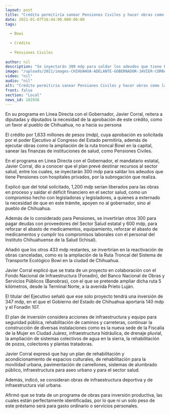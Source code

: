 ```yaml
---
layout: post
title: "Crédito permitiría sanear Pensiones Civiles y hacer obras como la ampliación del Bowí"
date: 2021-01-07T16:44:00.000-06:00
tags:
  
  - Bowi
  
  - Crédito
  
  - Pensiones Civiles
  
author: nil
description: "Se inyectarán 300 mdp para saldar los adeudos que tiene Pensiones con hospitales privados, por la subrogación que realiza."
image: "/uploads/2021/images-CHIHUAHUA-ADELANTE-GOBERNADOR-JAVIER-CORRAL-696x392-1.jpg"
video: "nil"
audio: "nil"
alt: "Crédito permitiría sanear Pensiones Civiles y hacer obras como la ampliación del Bowí"
front: false
section: "Local"
news_id: 181936
---
```


En su programa en Línea Directa con el Gobernador, Javier Corral, reitera a diputadas y diputados la necesidad de la aprobación de este crédito, como un favor al pueblo de Chihuahua, no a hacia su persona

El crédito por 1,633 millones de pesos (mdp), cuya aprobación es solicitada por el poder Ejecutivo al Congreso del Estado permitiría, además de ejecutar obras como la ampliación de la ruta troncal Bowí en la capital, sanear las finanzas de instituciones de salud, como Pensiones Civiles.

En el programa en Línea Directa con el Gobernador, el mandatario estatal, Javier Corral, dio a conocer que el plan prevé destinar recursos al sector salud, entre los cuales, se inyectarán 300 mdp para saldar los adeudos que tiene Pensiones con hospitales privados, por la subrogación que realiza.

Explicó que del total solicitado, 1,200 mdp serían liberados para las obras en proceso y saldar el déficit financiero en el sector salud, como un compromiso hecho con legisladoras y legisladores, a quienes a externado la necesidad de que en este trámite, apoyen no al gobernador, sino al pueblo de Chihuahua.

Además de lo considerado para Pensiones, se invertirían otros 300 para pagar deudas con proveedores del Sector Salud estatal y 600 mdp, para reforzar el abasto de medicamentos, equipamiento, reforzar el abasto de medicamentos y cumplir los compromisos laborales con el personal del Instituto Chihuahuense de la Salud (Ichisal).

Añadió que los otros 433 mdp restantes, se invertirían en la reactivación de obras canceladas, como es la ampliación de la Ruta Troncal del Sistema de Transporte Ecológico Bowí en la ciudad de Chihuahua.

Javier Corral explicó que se trata de un proyecto en colaboración con el Fondo Nacional de Infraestructura (Fonadin), del Banco Nacional de Obras y Servicios Públicos (Banobras), con el que se pretende ampliar dicha ruta 5 kilómetros, desde la Terminal Norte, a la avenida Prieto Luján. 

El titular del Ejecutivo señaló que ese solo proyecto tendrá una inversión de 347 mdp, en el que el Gobierno del Estado de Chihuahua aportaría 140 mdp y el Fonadin 107.

El plan de inversión considera acciones de infraestructura y equipo para seguridad pública, rehabilitación de caminos y carreteras, continuar la construcción de diversas instalaciones como es la nueva sede de la Fiscalía de la Mujer en Ciudad Juárez, infraestructura hidráulica, de drenaje pluvial, la ampliación de sistemas colectivos de agua en la sierra, la rehabilitación de pozos, colectores y plantas tratadoras.

Javier Corral expresó que hay un plan de rehabilitación y acondicionamiento de espacios culturales, de rehabilitación para la movilidad urbana, pavimentación de camellones, sistemas de alumbrado público, infraestructura para aseo urbano y para el sector salud.

Además, indicó, se consideran obras de infraestructura deportiva y de infraestructura vial urbana.

Afirmó que se trata de un programa de obras para inversión productiva, las cuales están perfectamente identificadas, por lo que ni un solo peso de este préstamo será para gasto ordinario o servicios personales.
